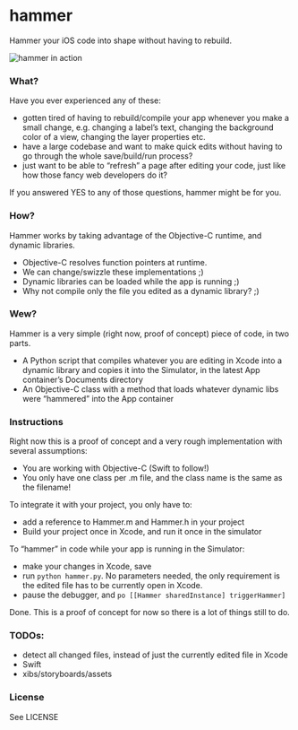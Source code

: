 # hammer
Hammer your iOS code into shape without having to rebuild.

![hammer in action](https://github.com/maranas/hammer/blob/master/hammer-demo.gif)


### What?
Have you ever experienced any of these:
- gotten tired of having to rebuild/compile your app whenever you make a small change, e.g. changing a label’s text, changing the background color of a view, changing the layer properties etc.
- have a large codebase and want to make quick edits without having to go through the whole save/build/run process?
- just want to be able to “refresh” a page after editing your code, just like how those fancy web developers do it?

If you answered YES to any of those questions, hammer might be for you.

### How?
Hammer works by taking advantage of the Objective-C runtime, and dynamic libraries.
- Objective-C resolves function pointers at runtime.
- We can change/swizzle these implementations ;)
- Dynamic libraries can be loaded while the app is running ;)
- Why not compile only the file you edited as a dynamic library? ;)

### Wew?
Hammer is a very simple (right now, proof of concept) piece of code, in two parts.
- A Python script that compiles whatever you are editing in Xcode into a dynamic library and copies it into the Simulator, in the latest App container’s Documents directory
- An Objective-C class with a method that loads whatever dynamic libs were “hammered” into the App container

### Instructions
Right now this is a proof of concept and a very rough implementation with several assumptions:
- You are working with Objective-C (Swift to follow!)
- You only have one class per .m file, and the class name is the same as the filename!

To integrate it with your project, you only have to:
- add a reference to Hammer.m and Hammer.h in your project
- Build your project once in Xcode, and run it once in the simulator

To “hammer” in code while your app is running in the Simulator:
- make your changes in Xcode, save
- run `python hammer.py`. No parameters needed, the only requirement is the edited file has to be currently open in Xcode.
- pause the debugger, and `po [[Hammer sharedInstance] triggerHammer]`

Done. This is a proof of concept for now so there is a lot of things still to do.

### TODOs:
- detect all changed files, instead of just the currently edited file in Xcode
- Swift
- xibs/storyboards/assets

### License
See LICENSE
